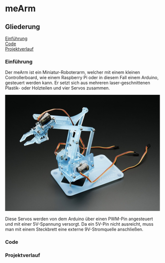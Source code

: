 # meArm

## Gliederung
[Einführung](#einf)<br>
[Code](#code)<br>
[Projektverlauf](#verl)<br>

### Einführung<a name="einf"></a>
Der meArm ist ein Miniatur-Roboterarm, welcher mit einem kleinen Controllerboard, wie einem Raspberry Pi oder in diesem Fall einem Arduino, gesteuert werden kann. Er setzt sich aus mehreren laser-geschnittenen Plastik- oder Holzteilen und vier Servos zusammen.

![pic1](Bilder/2012-01.jpg "meArm Beispielbild")

Diese Servos werden von dem Arduino über einen PWM-Pin angesteuert und mit einer 5V-Spannung versorgt. Da ein 5V-Pin nicht ausreicht, muss man mit einem Steckbrett eine externe 9V-Stromquelle anschließen.



### Code<a name="code"></a>

### Projektverlauf<a name="verl"></a>
